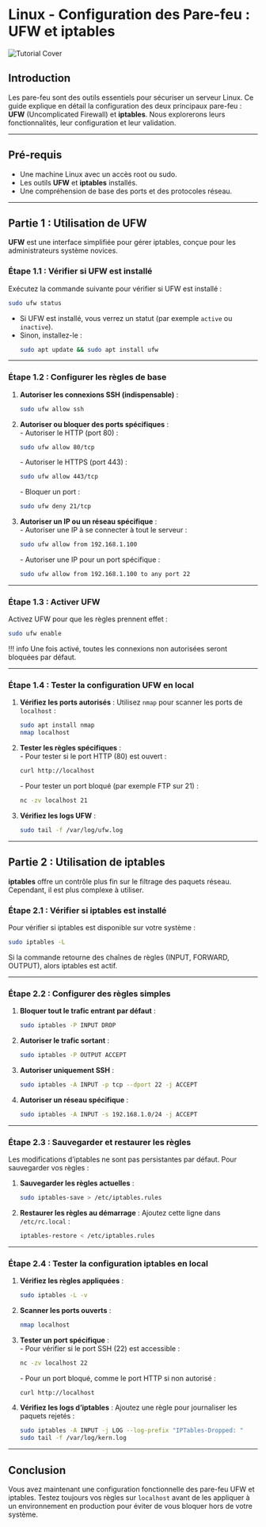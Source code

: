 # Linux - Configuration des Pare-feu : UFW et iptables

![Tutorial Cover](assets/firewall.jpg)

## Introduction

Les pare-feu sont des outils essentiels pour sécuriser un serveur Linux. Ce guide explique en détail la configuration des deux principaux pare-feu : **UFW** (Uncomplicated Firewall) et **iptables**. Nous explorerons leurs fonctionnalités, leur configuration et leur validation.

---

## Pré-requis
- Une machine Linux avec un accès root ou sudo.
- Les outils **UFW** et **iptables** installés.
- Une compréhension de base des ports et des protocoles réseau.

---

## Partie 1 : Utilisation de UFW

**UFW** est une interface simplifiée pour gérer iptables, conçue pour les administrateurs système novices.

### Étape 1.1 : Vérifier si UFW est installé

Exécutez la commande suivante pour vérifier si UFW est installé :

```bash
sudo ufw status
```

- Si UFW est installé, vous verrez un statut (par exemple `active` ou `inactive`).
- Sinon, installez-le :
  ```bash
  sudo apt update && sudo apt install ufw
  ```
---

### Étape 1.2 : Configurer les règles de base

1. **Autoriser les connexions SSH (indispensable)** :
   ```bash
   sudo ufw allow ssh
   ```

2. **Autoriser ou bloquer des ports spécifiques** :  
   \- Autoriser le HTTP (port 80) :
     ```bash
     sudo ufw allow 80/tcp
     ```
   \- Autoriser le HTTPS (port 443) :
     ```bash
     sudo ufw allow 443/tcp
     ```
   \- Bloquer un port :
     ```bash
     sudo ufw deny 21/tcp
     ```

3. **Autoriser un IP ou un réseau spécifique** :  
   \- Autoriser une IP à se connecter à tout le serveur :
     ```bash
     sudo ufw allow from 192.168.1.100
     ```
   \- Autoriser une IP pour un port spécifique :
     ```bash
     sudo ufw allow from 192.168.1.100 to any port 22
     ```

---

### Étape 1.3 : Activer UFW

Activez UFW pour que les règles prennent effet :

```bash
sudo ufw enable
```

!!! info
    Une fois activé, toutes les connexions non autorisées seront bloquées par défaut.

---

### Étape 1.4 : Tester la configuration UFW en local

1. **Vérifiez les ports autorisés** :
   Utilisez `nmap` pour scanner les ports de `localhost` :
   ```bash
   sudo apt install nmap
   nmap localhost
   ```

2. **Tester les règles spécifiques** :  
   \- Pour tester si le port HTTP (80) est ouvert :
     ```bash
     curl http://localhost
     ```
   \- Pour tester un port bloqué (par exemple FTP sur 21) :
     ```bash
     nc -zv localhost 21
     ```

3. **Vérifiez les logs UFW** :
   ```bash
   sudo tail -f /var/log/ufw.log
   ```

---

## Partie 2 : Utilisation de iptables

**iptables** offre un contrôle plus fin sur le filtrage des paquets réseau. Cependant, il est plus complexe à utiliser.

### Étape 2.1 : Vérifier si iptables est installé

Pour vérifier si iptables est disponible sur votre système :

```bash
sudo iptables -L
```

Si la commande retourne des chaînes de règles (INPUT, FORWARD, OUTPUT), alors iptables est actif.

---

### Étape 2.2 : Configurer des règles simples

1. **Bloquer tout le trafic entrant par défaut** :
   ```bash
   sudo iptables -P INPUT DROP
   ```

2. **Autoriser le trafic sortant** :
   ```bash
   sudo iptables -P OUTPUT ACCEPT
   ```

3. **Autoriser uniquement SSH** :
   ```bash
   sudo iptables -A INPUT -p tcp --dport 22 -j ACCEPT
   ```

4. **Autoriser un réseau spécifique** :
   ```bash
   sudo iptables -A INPUT -s 192.168.1.0/24 -j ACCEPT
   ```

---

### Étape 2.3 : Sauvegarder et restaurer les règles

Les modifications d’iptables ne sont pas persistantes par défaut. Pour sauvegarder vos règles :

1. **Sauvegarder les règles actuelles** :
   ```bash
   sudo iptables-save > /etc/iptables.rules
   ```

2. **Restaurer les règles au démarrage** :
   Ajoutez cette ligne dans `/etc/rc.local` :
   ```bash
   iptables-restore < /etc/iptables.rules
   ```

---

### Étape 2.4 : Tester la configuration iptables en local

1. **Vérifiez les règles appliquées** :
   ```bash
   sudo iptables -L -v
   ```

2. **Scanner les ports ouverts** :
   ```bash
   nmap localhost
   ```

3. **Tester un port spécifique** :  
   \- Pour vérifier si le port SSH (22) est accessible :
     ```bash
     nc -zv localhost 22
     ```
   \- Pour un port bloqué, comme le port HTTP si non autorisé :
     ```bash
     curl http://localhost
     ```

4. **Vérifiez les logs d’iptables** :
   Ajoutez une règle pour journaliser les paquets rejetés :
   ```bash
   sudo iptables -A INPUT -j LOG --log-prefix "IPTables-Dropped: "
   sudo tail -f /var/log/kern.log
   ```

---

## Conclusion

Vous avez maintenant une configuration fonctionnelle des pare-feu UFW et iptables. Testez toujours vos règles sur `localhost` avant de les appliquer à un environnement en production pour éviter de vous bloquer hors de votre système.
